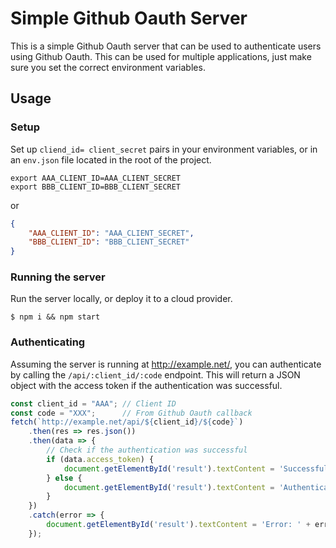 # Simple Github Oauth Server

This is a simple Github Oauth server that can be used to authenticate users
using Github Oauth. This can be used for multiple applications, just make sure
you set the correct environment variables.

## Usage

### Setup

Set up `cliend_id= client_secret` pairs in your environment variables, or in an
`env.json` file located in the root of the project.

```shell
export AAA_CLIENT_ID=AAA_CLIENT_SECRET
export BBB_CLIENT_ID=BBB_CLIENT_SECRET
```

or

```json
{
    "AAA_CLIENT_ID": "AAA_CLIENT_SECRET",
    "BBB_CLIENT_ID": "BBB_CLIENT_SECRET"
}
```

### Running the server

Run the server locally, or deploy it to a cloud provider.

```shell
$ npm i && npm start
```

### Authenticating

Assuming the server is running at http://example.net/, you can authenticate
by calling the `/api/:client_id/:code` endpoint. This will return a JSON object
with the access token if the authentication was successful.

```js
const client_id = "AAA"; // Client ID
const code = "XXX";      // From Github Oauth callback
fetch(`http://example.net/api/${client_id}/${code}`)
    .then(res => res.json())
    .then(data => {
        // Check if the authentication was successful
        if (data.access_token) {
            document.getElementById('result').textContent = 'Successfully authenticated!';
        } else {
            document.getElementById('result').textContent = 'Authentication failed: ' + data.message;
        }
    })
    .catch(error => {
        document.getElementById('result').textContent = 'Error: ' + error.message;
    });
```
